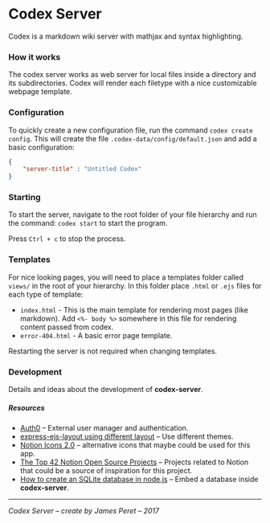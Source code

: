 # Codex Server

Codex is a markdown wiki server with mathjax and syntax highlighting.

### How it works

The codex server works as web server for local files inside a directory and its subdirectories. Codex will render each filetype with a nice customizable webpage template.

### Configuration

To quickly create a new configuration file, run the command ``codex create config``. This will create the file ``.codex-data/config/default.json`` and add a basic configuration:

```json
{
    "server-title" : "Untitled Codex"
}
```

### Starting

To start the server, navigate to the root folder of your file hierarchy and run the command: ```codex start``` to start the program.

Press ```Ctrl + c``` to stop the process.

### Templates

For nice looking pages, you will need to place a templates folder called ```views/``` in the root of your hierarchy. In this folder place ```.html``` or ```.ejs``` files for each type of template:

- ```index.html``` - This is the main template for rendering most pages (like markdown). Add ```<%- body %>``` somewhere in this file for rendering content passed from codex.
- ```error-404.html``` - A basic error page template.

Restarting the server is not required when changing templates.

### Development

Details and ideas about the development of **codex-server**.

##### Resources

- [Auth0](https://auth0.com/) – External user manager and authentication.
- [express-ejs-layout using different layout](https://stackoverflow.com/questions/51913819/express-ejs-layout-using-different-layout) – Use different themes.
- [Notion Icons 2.0](https://awesomeopensource.com/project/Vyshnav2255/Notion-Icons-2.0?categoryPage=44) – alternative icons that maybe could be used for this app.
- [The Top 42 Notion Open Source Projects](https://awesomeopensource.com/projects/notion?categoryPage=44) – Projects related to Notion that could be a source of inspiration for this project.
- [How to create an SQLite database in node.js](https://www.atdatabases.org/blog/2021/02/03/create-sqlite-database) – Embed a database inside **codex-server**.


---

*Codex Server – create by James Peret – 2017*
